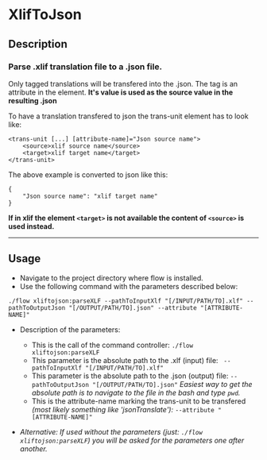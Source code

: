 # XlifToJson

## Description

### Parse .xlif translation file to a .json file.

Only tagged translations will be transfered into the .json.
The tag is an attribute in the <trans-unit> element. **It's value is used as the source value in the resulting .json**

To have a translation transfered to json the trans-unit element has to look like:
```
<trans-unit [...] [attribute-name]="Json source name">
	<source>xlif source name</source>
	<target>xlif target name</target>
</trans-unit>
```
The above example is converted to json like this:
```
{
	"Json source name": "xlif target name"
}
```

**If in xlif the element ```<target>``` is not available the content of ```<source>``` is used instead.​**

---

## Usage

+ Navigate to the project directory where flow is installed.
+ Use the following command with the parameters described below:
```
./flow xliftojson:parseXLF --pathToInputXlf "[/INPUT/PATH/TO].xlf" --pathToOutputJson "[/OUTPUT/PATH/TO].json" --attribute "[ATTRIBUTE-NAME]"
```
+ Description of the parameters:
  - This is the call of the command controller:
  ```./flow xliftojson:parseXLF```
  - This parameter is the absolute path to the .xlf (input) file:
  ``` --pathToInputXlf "[/INPUT/PATH/TO].xlf"```
  - This parameter is the absolute path to the .json (output) file:
  ```--pathToOutputJson "[/OUTPUT/PATH/TO].json"```
  _Easiest way to get the absolute path is to navigate to the file in the bash and type ```pwd```._
  - This is the attribute-name marking the trans-unit to be transfered _(most likely something like 'jsonTranslate'):_
  ```--attribute "[ATTRIBUTE-NAME]"```

+ _Alternative: If used without the parameters (just: ```./flow xliftojson:parseXLF```) you will be asked for the parameters one after another._